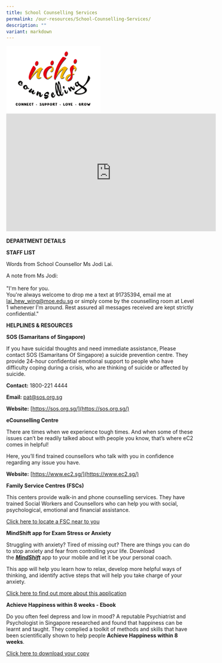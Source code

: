 ```yaml
---
title: School Counselling Services
permalink: /our-resources/School-Counselling-Services/
description: ""
variant: markdown
---
```

<img src="/images/scs.png" style="width:50%">

<iframe width="560" height="315" src="https://www.youtube.com/embed/0fL-pn80s-c" title="YouTube video player" frameborder="0" allow="accelerometer; autoplay; clipboard-write; encrypted-media; gyroscope; picture-in-picture" allowfullscreen=""></iframe>

**DEPARTMENT DETAILS**

**STAFF LIST**

Words from School Counsellor Ms Jodi Lai. 

A note from Ms Jodi: <br><br>
"I'm here for you.<br>
You're always welcome to drop me a text at 91735394, email me at lai_hew_wing@moe.edu.sg 
or simply come by the counselling room at Level 1 whenever I'm around.  Rest assured all messages received are kept strictly confidential."



**HELPLINES &amp; RESOURCES**

**SOS (Samaritans of Singapore)**

If you have suicidal thoughts and need immediate assistance, Please contact SOS (Samaritans Of Singapore) a suicide prevention centre. They provide 24-hour confidential emotional support to people who have difficulty coping during a crisis, who are thinking of suicide or affected by suicide.

  

**Contact:**&nbsp;1800-221 4444

**Email:**&nbsp;[pat@sos.org.sg](mailto:pat@sos.org.sg)

**Website:**&nbsp;[https://sos.org.sg/](https://sos.org.sg/)

**eCounselling Centre**

There are times when we experience tough times. And when some of these issues can’t be readily talked about with people you know, that’s where eC2 comes in helpful!

  

Here, you’ll find trained counsellors who talk with you in confidence regarding any issue you have.

  

**Website:**&nbsp;[https://www.ec2.sg/](https://www.ec2.sg/)

**Family Service Centres (FSCs)**

This centers provide walk-in and phone counselling services. They have trained Social Workers and Counsellors who can help you with social, psychological, emotional and financial assistance.

  

[Click here to locate a FSC near to you](https://www.msf.gov.sg/dfcs/familyservice/default.aspx)

  



**MindShift app for Exam Stress or Anxiety**

Struggling with anxiety? Tired of missing out? There are things you can do to stop anxiety and fear from controlling your life. Download the&nbsp;**[_MindShift_](https://www.anxietybc.com/resources/mindshift-app)**&nbsp;app to your mobile and let it be your personal coach.

  

This app will help you learn how to relax, develop more helpful ways of thinking, and identify active steps that will help you take charge of your anxiety.

  

[Click here to find out more about this application](https://www.anxietybc.com/resources/mindshift-app)

**Achieve Happiness within 8 weeks - Ebook**

Do you often feel depress and low in mood? A reputable Psychiatrist and Psychologist in Singapore researched and found that happiness can be learnt and taught. They complied a toolkit of methods and skills that have been scientifically shown to help people&nbsp;**Achieve Happiness within 8 weeks**.

  

[Click here to download your copy](http://thrive.org.sg/simple_event/detail/21)
